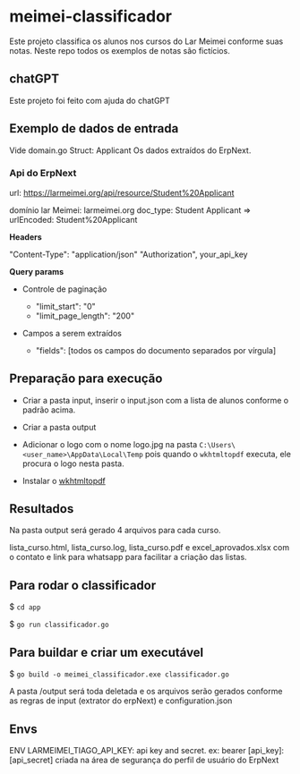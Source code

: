 # meimei-classificador
Este projeto classifica os alunos nos cursos do Lar Meimei conforme suas notas. Neste repo todos os exemplos de notas são fictícios.

## chatGPT
Este projeto foi feito com ajuda do chatGPT

## Exemplo de dados de entrada

Vide domain.go Struct: Applicant
Os dados extraídos do ErpNext.

### Api do ErpNext

url: https://larmeimei.org/api/resource/Student%20Applicant

domínio lar Meimei: larmeimei.org
doc_type: Student Applicant => urlEncoded: Student%20Applicant

**Headers**

"Content-Type": "application/json"
"Authorization", your_api_key

**Query params**

* Controle de paginação

    * "limit_start": "0"
    * "limit_page_length": "200"
* Campos a serem extraídos
    * "fields": [todos os campos do documento separados por vírgula]
 
## Preparação para execução

* Criar a pasta input, inserir o input.json com a lista de alunos conforme o padrão acima. 
* Criar a pasta output

* Adicionar o logo com o nome logo.jpg na pasta `C:\Users\<user_name>\AppData\Local\Temp` pois quando o  `wkhtmltopdf` executa, ele procura o logo nesta pasta.

* Instalar o [wkhtmltopdf](https://wkhtmltopdf.org/)

## Resultados

Na pasta output será gerado 4 arquivos para cada curso.

lista_curso.html, lista_curso.log, lista_curso.pdf e excel_aprovados.xlsx com o contato e link para whatsapp para facilitar a criação das listas.

## Para rodar o classificador

$ `cd app`<br>

$ `go run classificador.go`

## Para buildar e criar um executável

$ `go build -o meimei_classificador.exe classificador.go`

A pasta /output será toda deletada e os arquivos serão gerados conforme as regras de input (extrator do erpNext) e configuration.json

## Envs

ENV LARMEIMEI_TIAGO_API_KEY: api key and secret. ex: bearer [api_key]:[api_secret] criada na área de segurança do perfil de usuário do ErpNext
